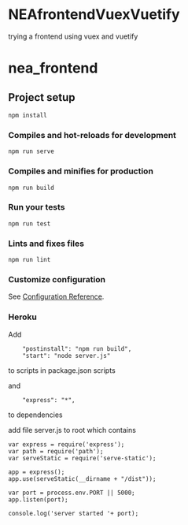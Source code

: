 # NEAfrontendVuexVuetify
trying a frontend using vuex and vuetify

# nea_frontend

## Project setup
```
npm install
```

### Compiles and hot-reloads for development
```
npm run serve
```

### Compiles and minifies for production
```
npm run build
```

### Run your tests
```
npm run test
```

### Lints and fixes files
```
npm run lint
```

### Customize configuration
See [Configuration Reference](https://cli.vuejs.org/config/).

### Heroku
Add
```
    "postinstall": "npm run build",
    "start": "node server.js"
``` 
to scripts in package.json scripts

and
```
    "express": "*",
```
to dependencies

add file server.js to root which contains
```
var express = require('express');
var path = require('path');
var serveStatic = require('serve-static');

app = express();
app.use(serveStatic(__dirname + "/dist"));

var port = process.env.PORT || 5000;
app.listen(port);

console.log('server started '+ port);
```
